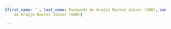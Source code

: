 ```yaml
---
{first_name: '', last_name: Raimundo de Araújo Bastos Júnior (UNB), name: Raimundo
    de Araújo Bastos Júnior (UNB)}

---
```


